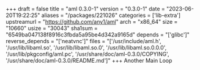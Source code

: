 +++
draft = false
title = "aml 0.3.0-1"
version = "0.3.0-1"
date = "2023-06-20T19:22:25"
aliases = "/packages/221026"
categories = ['lib-extra']
upstreamurl = "https://github.com/any1/aml"
arch = "x86_64"
size = "10660"
usize = "30043"
sha1sum = "6549ba047138f8916c3fbda5a95be4d342a9165d"
depends = "['glibc']"
reverse_depends = "['neatvnc']"
files = "['/usr/include/aml.h', '/usr/lib/libaml.so', '/usr/lib/libaml.so.0', '/usr/lib/libaml.so.0.0.0', '/usr/lib/pkgconfig/aml.pc', '/usr/share/doc/aml-0.3.0/COPYING', '/usr/share/doc/aml-0.3.0/README.md']"
+++
Another Main Loop